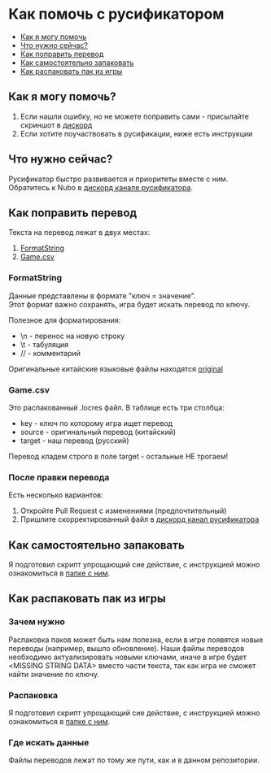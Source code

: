 # Как помочь с русификатором

- [Как я могу помочь](#как-я-могу-помочь)
- [Что нужно сейчас?](#что-нужно-сейчас)
- [Как поправить перевод](#как-поправить-перевод)
- [Как самостоятельно запаковать](#как-самостоятельно-запаковать)
- [Как распаковать пак из игры](#как-распаковать-пак-из-игры)

## Как я могу помочь?

1. Если нашли ошибку, но не можете поправить сами - присылайте скриншот в [дискорд](https://discord.com/channels/1319370292316864563/1321913367442755735)
2. Если хотите поучаствовать в русификации, ниже есть инструкции

## Что нужно сейчас?

Русификатор быстро развивается и приоритеты вместе с ним.
<br>Обратитесь к Nubo в [дискорд канале русификатора](https://discord.com/channels/1319370292316864563/1371067234818199622).

## Как поправить перевод

Текста на перевод лежат в двух местах: 

1. [FormatString](../patch/cn/~Ru_Patch_Strings_Main_P/ZhuxianClient/gamedata/client/FormatString)
2. [Game.csv](../patch/cn/Locres/Game.csv)


### FormatString

Данные представлены в формате "ключ = значение". 
<br>Этот формат важно сохранять, игра будет искать перевод по ключу.

Полезное для форматирования:
- \n - перенос на новую строку
- \t - табуляция
- // - комментарий

Оригинальные китайские языковые файлы находятся [original](../original)

### Game.csv

Это распакованный .locres файл.
В таблице есть три столбца:
- key - ключ по которому игра ищет перевод
- source - оригинальный перевод (китайский)
- target - наш перевод (русский)

Перевод кладем строго в поле target - остальные НЕ трогаем!

### После правки перевода

Есть несколько вариантов:
1. Откройте Pull Request с изменениями (предпочтительный)
2. Пришлите скорректированный файл в [дискорд канал русификатора](https://discord.com/channels/1319370292316864563/1371067234818199622)

## Как самостоятельно запаковать

Я подготовил скрипт упрощающий сие действие, с инструкцией можно ознакомиться в [папке с ним](../tools).

## Как распаковать пак из игры

### Зачем нужно

Распаковка паков может быть нам полезна, если в игре появятся новые переводы (например, вышло обновление).
Наши файлы переводов необходимо актуализировать новыми ключами, иначе в игре будет \<MISSING STRING DATA\> вместо части текста,
так как игра не сможет найти значение по ключу.

### Распаковка

Я подготовил скрипт упрощающий сие действие, с инструкцией можно ознакомиться в [папке с ним](../tools).

### Где искать данные

Файлы переводов лежат по тому же пути, как и в данном репозитории.
